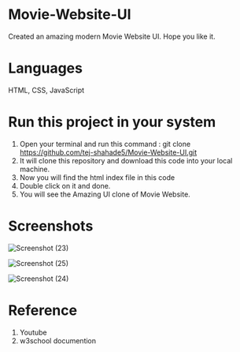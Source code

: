 # Movie-Website-UI
Created an amazing modern Movie Website UI. Hope you like it.

# Languages
HTML, CSS, JavaScript

# Run this project in your system
1. Open your terminal and run this command : git clone https://github.com/tej-shahade5/Movie-Website-UI.git
2. It will clone this repository and download this code into your local machine.
3. Now you will find the html index file in this code
4. Double click on it and done.
5. You will see the Amazing UI clone of Movie Website.

# Screenshots

![Screenshot (23)](https://user-images.githubusercontent.com/98648437/215147018-9ae728c5-0a60-47da-a6f0-4de803e5c323.png)



![Screenshot (25)](https://user-images.githubusercontent.com/98648437/215147234-24fff42e-9a53-4bd9-a594-88517a155333.png)



![Screenshot (24)](https://user-images.githubusercontent.com/98648437/215148172-e7b59cba-8342-404b-abd0-57a8ea628eb1.png)

# Reference
1. Youtube
2. w3school documention
